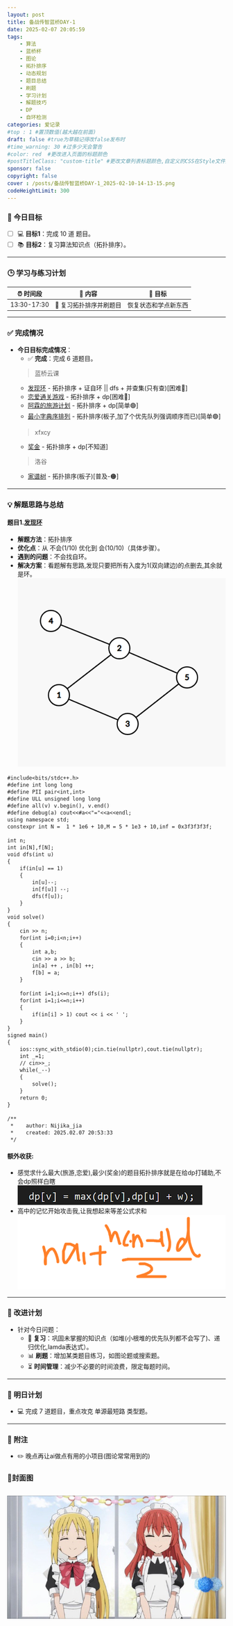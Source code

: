 ```yaml
---
layout: post
title: 备战传智蓝桥DAY-1
date: 2025-02-07 20:05:59
tags: 
    - 算法
    - 蓝桥杯
    - 图论
    - 拓扑排序
    - 动态规划
    - 题目总结
    - 刷题
    - 学习计划
    - 解题技巧
    - DP
    - 自环检测
categories: 爱记录
#top : 1 #置顶数值(越大越在前面)
draft: false #true为草稿记得改false发布时
#time_warning: 30 #过多少天会警告
#color: red  #更改进入页面的标题颜色
#postTitleClass: "custom-title" #更改文章列表标题颜色,自定义的CSS在Style文件夹里index.scss
sponsor: false 
copyright: false
cover : /posts/备战传智蓝桥DAY-1_2025-02-10-14-13-15.png
codeHeightLimit: 300
---
```


### 🎯 **今日目标**
- [ ] 💻 **目标1**：完成 10 道 题目。
- [ ] 📚 **目标2**：复习算法知识点（拓扑排序）。
---

### 🕒 **学习与练习计划**
| ⏰ 时间段      | 📘 内容                        | 🎯 目标                  |
|----------------|--------------------------------|--------------------------|
| 13:30-17:30   | 📝 复习拓扑排序并刷题目         | 恢复状态和学点新东西    |

---

### ✅ **完成情况**
- **今日目标完成情况**：
  - ✅ **完成**：完成 6 道题目。
  >蓝桥云课
  - [发现环](https://www.lanqiao.cn/problems/108/learning/) - 拓扑排序 + 证自环 || dfs + 并查集(只有查)[困难🔴]
  - [恋爱通关游戏](https://www.lanqiao.cn/problems/2947/learning/) - 拓扑排序 + dp[困难🔴]
  - [阿霖的旅游计划](https://www.lanqiao.cn/problems/5011/learning/) - 拓扑排序 + dp[简单🟢]
  - [最小字典序排列](https://www.lanqiao.cn/problems/3351/learning/) - 拓扑排序(板子,加了个优先队列强调顺序而已)[简单🟢]
  >xfxcy
  - [奖金](https://www.xfxcy.com/p/P0249) - 拓扑排序 + dp[不知道]
  > 洛谷
  - [家谱树](https://www.luogu.com.cn/problem/B3644) - 拓扑排序(板子)[普及-🟠]
---

### 💡 **解题思路与总结**
#### 题目1.[发现环](https://www.lanqiao.cn/problems/108/learning/)
- **解题方法**：拓扑排序
- **优化点**：从 不会(1/10) 优化到 会(10/10)（具体步骤）。
- **遇到的问题**：不会找自环。
- **解决方案**：看题解有思路,发现只要把所有入度为1(双向建边)的点删去,其余就是环。
![](/posts/备战传智蓝桥DAY-1_2025-02-07-21-05-35.png)
```cpp:line-numbers
#include<bits/stdc++.h>
#define int long long
#define PII pair<int,int>
#define ULL unsigned long long
#define all(v) v.begin(), v.end()
#define debug(a) cout<<#a<<"="<<a<<endl;
using namespace std;
constexpr int N =  1 * 1e6 + 10,M = 5 * 1e3 + 10,inf = 0x3f3f3f3f;

int n;
int in[N],f[N];
void dfs(int u)
{
    if(in[u] == 1)
    {
        in[u]--;
        in[f[u]] --;
        dfs(f[u]);
    }
}
void solve()
{
    cin >> n;
    for(int i=0;i<n;i++)
    {
        int a,b;
        cin >> a >> b;
        in[a] ++ , in[b] ++;
        f[b] = a;
    }

    for(int i=1;i<=n;i++) dfs(i);
    for(int i=1;i<=n;i++)
    {
        if(in[i] > 1) cout << i << ' ';
    }
}
signed main()
{
    ios::sync_with_stdio(0);cin.tie(nullptr),cout.tie(nullptr);
    int _=1;
    // cin>>_;
    while(_--)
    {
        solve();
    }
    return 0;
}

/**
 *    author: Nijika_jia
 *    created: 2025.02.07 20:53:33
 */
```
#### 额外收获:
- 感觉求什么最大(旅游,恋爱),最少(奖金)的题目拓扑排序就是在给dp打辅助,不会dp照样白瞎
![](/posts/备战传智蓝桥DAY-1_2025-02-07-21-09-08.png)
- 高中的记忆开始攻击我,让我想起来等差公式求和
![](/posts/备战传智蓝桥DAY-1_2025-02-07-21-36-16.png)
---

### 🔧 **改进计划**
- 针对今日问题：
  - 📖 **复习**：巩固未掌握的知识点（如堆(小根堆的优先队列都不会写了)、递归优化,lamda表达式）。
  - 📊 **刷题**：增加某类题目练习，如图论题或搜索题。
  - ⏳ **时间管理**：减少不必要的时间浪费，限定每题时间。
---

### 📖 **明日计划**
  - 💻 完成 7 道题目，重点攻克 单源最短路 类型题。
---

### 📝 **附注**
- ✏️ 晚点再让ai做点有用的小项目(图论常常用到的)
### 🍕封面图
![](/posts/备战传智蓝桥DAY-1_2025-02-10-14-13-15.png)
---
